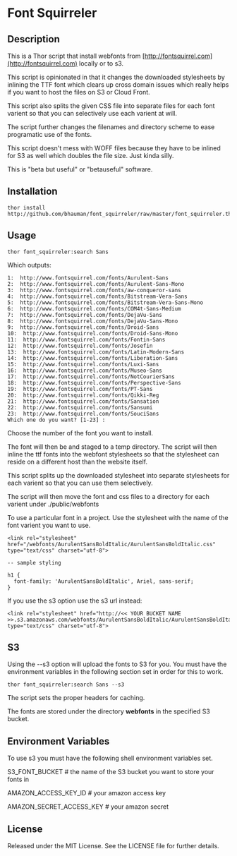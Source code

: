 # Font Squirreler

## Description

This is a Thor script that install webfonts from
[http://fontsquirrel.com](http://fontsquirrel.com) locally
or to s3.

This script is opinionated in that it changes the downloaded
stylesheets by inlining the TTF font which clears up cross domain
issues which really helps if you want to host the files on S3 or Cloud
Front.

This script also splits the given CSS file into separate files for
each font varient so that you can selectively use each varient at
will.

The script further changes the filenames and directory scheme to ease
programatic use of the fonts.

This script doesn't mess with WOFF files because they have to be
inlined for S3 as well which doubles the file size.  Just kinda
silly.

This is "beta but useful" or "betauseful" software.  

## Installation 

    thor install http://github.com/bhauman/font_squirreler/raw/master/font_squirreler.thor 

## Usage

    thor font_squirreler:search Sans

Which outputs:

    1:  http://www.fontsquirrel.com/fonts/Aurulent-Sans
    2:  http://www.fontsquirrel.com/fonts/Aurulent-Sans-Mono
    3:  http://www.fontsquirrel.com/fonts/aw-conqueror-sans
    4:  http://www.fontsquirrel.com/fonts/Bitstream-Vera-Sans
    5:  http://www.fontsquirrel.com/fonts/Bitstream-Vera-Sans-Mono
    6:  http://www.fontsquirrel.com/fonts/COM4t-Sans-Medium
    7:  http://www.fontsquirrel.com/fonts/DejaVu-Sans
    8:  http://www.fontsquirrel.com/fonts/DejaVu-Sans-Mono
    9:  http://www.fontsquirrel.com/fonts/Droid-Sans
    10:  http://www.fontsquirrel.com/fonts/Droid-Sans-Mono
    11:  http://www.fontsquirrel.com/fonts/Fontin-Sans
    12:  http://www.fontsquirrel.com/fonts/Josefin
    13:  http://www.fontsquirrel.com/fonts/Latin-Modern-Sans
    14:  http://www.fontsquirrel.com/fonts/Liberation-Sans
    15:  http://www.fontsquirrel.com/fonts/Luxi-Sans
    16:  http://www.fontsquirrel.com/fonts/Museo-Sans
    17:  http://www.fontsquirrel.com/fonts/NotCourierSans
    18:  http://www.fontsquirrel.com/fonts/Perspective-Sans
    19:  http://www.fontsquirrel.com/fonts/PT-Sans
    20:  http://www.fontsquirrel.com/fonts/Qikki-Reg
    21:  http://www.fontsquirrel.com/fonts/Sansation
    22:  http://www.fontsquirrel.com/fonts/Sansumi
    23:  http://www.fontsquirrel.com/fonts/SouciSans
    Which one do you want? [1-23] : 

Choose the number of the font you want to install. 

The font will then be and staged to a temp directory.  The script will
then inline the ttf fonts into the webfont stylesheets so that the stylesheet
can reside on a different host than the website itself.

This script splits up the downloaded stylesheet into separate
stylesheets for each varient so that you can use them selectively.

The script will then move the font and css files to a directory for
each varient under ./public/webfonts 

To use a particular font in a project. Use the stylesheet with the
name of the font varient you want to use.

    <link rel="stylesheet" href="/webfonts/AurulentSansBoldItalic/AurulentSansBoldItalic.css" type="text/css" charset="utf-8">

    -- sample styling
    
    h1 {
      font-family: 'AurulentSansBoldItalic', Ariel, sans-serif;
    }

If you use the s3 option use the s3 url instead:

    <link rel="stylesheet" href="http://<< YOUR BUCKET NAME >>.s3.amazonaws.com/webfonts/AurulentSansBoldItalic/AurulentSansBoldItalic.css" type="text/css" charset="utf-8">


## S3

Using the --s3 option will upload the fonts to S3 for you.  You must
have the environment variables in the following section set in order
for this to work.

    thor font_squirreler:search Sans --s3

The script sets the proper headers for caching.

The fonts are stored under the directory __webfonts__ in the specified
S3 bucket.

## Environment Variables

To use s3 you must have the following shell environment variables set.

S3_FONT_BUCKET # the name of the S3 bucket you want to store your
fonts in

AMAZON_ACCESS_KEY_ID # your amazon access key

AMAZON_SECRET_ACCESS_KEY  # your amazon secret

## License

Released under the MIT License.  See the LICENSE file for further details. 
